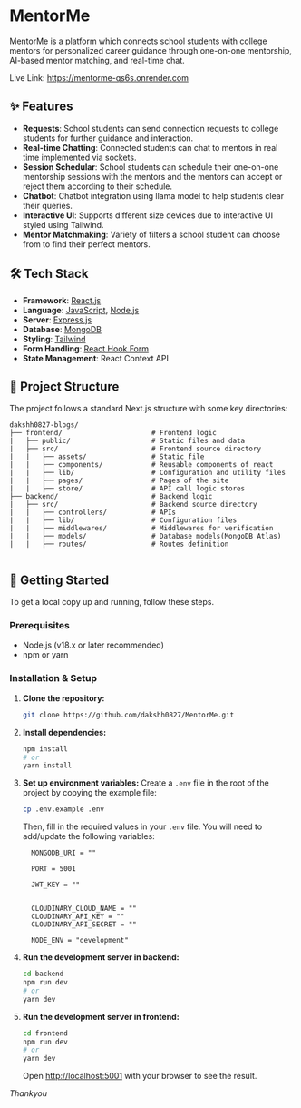 # MentorMe

MentorMe is a platform which connects school students with college mentors for personalized career guidance through one-on-one mentorship, AI-based mentor matching, and real-time chat.

Live Link: https://mentorme-qs6s.onrender.com

## ✨ Features

*   **Requests**: School students can send connection requests to college students for further guidance and interaction.
*   **Real-time Chatting**: Connected students can chat to mentors in real time implemented via sockets.
*   **Session Schedular**: School students can schedule their one-on-one mentorship sessions with the mentors and the mentors can accept or reject them according to their schedule.
*   **Chatbot**: Chatbot integration using llama model to help students clear their queries.
*   **Interactive UI**: Supports different size devices due to interactive UI styled using Tailwind.
*   **Mentor Matchmaking**: Variety of filters a school student can choose from to find their perfect mentors.

## 🛠️ Tech Stack

*   **Framework**: [React.js](https://react.dev/) 
*   **Language**: [JavaScript](https://devdocs.io/javascript/), [Node.js](https://nodejs.org/en)
*   **Server**: [Express.js](https://expressjs.com/)
*   **Database**: [MongoDB](https://www.mongodb.com/)
*   **Styling**: [Tailwind](https://tailwindcss.com/)
*   **Form Handling**: [React Hook Form](https://react-hook-form.com/)
*   **State Management**: React Context API

## 📂 Project Structure

The project follows a standard Next.js structure with some key directories:

```
dakshh0827-blogs/
├── frontend/                      # Frontend logic
|   ├── public/                    # Static files and data
|   ├── src/                       # Frontend source directory
|   |   ├── assets/                # Static file
|   |   ├── components/            # Reusable components of react
|   |   ├── lib/                   # Configuration and utility files
|   |   ├── pages/                 # Pages of the site
|   |   ├── store/                 # API call logic stores
├── backend/                       # Backend logic
|   ├── src/                       # Backend source directory
|   |   ├── controllers/           # APIs 
|   |   ├── lib/                   # Configuration files
|   |   ├── middlewares/           # Middlewares for verification 
|   |   ├── models/                # Database models(MongoDB Atlas)
|   |   ├── routes/                # Routes definition 


```

## 🚀 Getting Started

To get a local copy up and running, follow these steps.

### Prerequisites

*   Node.js (v18.x or later recommended)
*   npm or yarn

### Installation & Setup

1.  **Clone the repository:**
    ```bash
    git clone https://github.com/dakshh0827/MentorMe.git
    ```

2.  **Install dependencies:**
    ```bash
    npm install
    # or
    yarn install
    ```

3.  **Set up environment variables:**
    Create a `.env` file in the root of the project by copying the example file:
    ```bash
    cp .env.example .env
    ```
    Then, fill in the required values in your `.env` file. You will need to add/update the following variables:

    ```env
      MONGODB_URI = ""

      PORT = 5001
      
      JWT_KEY = ""
      
      
      CLOUDINARY_CLOUD_NAME = ""
      CLOUDINARY_API_KEY = ""
      CLOUDINARY_API_SECRET = ""
      
      NODE_ENV = "development"
    ```

4.  **Run the development server in backend:**
    ```bash
    cd backend
    npm run dev
    # or
    yarn dev
    ```
5.  **Run the development server in frontend:**
    ```bash
    cd frontend
    npm run dev
    # or
    yarn dev
    ```
    Open [http://localhost:5001](http://localhost:5001) with your browser to see the result.





*Thankyou*
